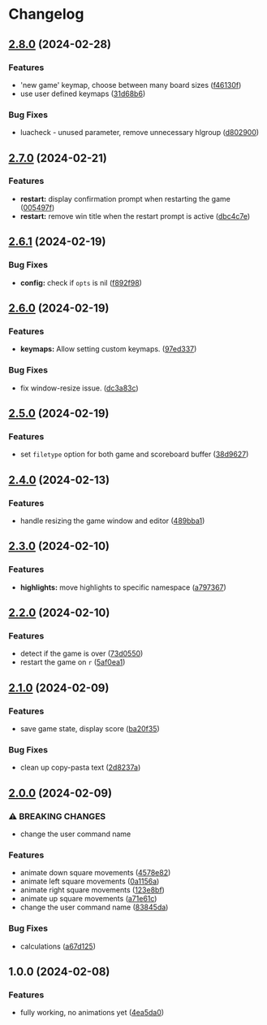 # Changelog

## [2.8.0](https://github.com/NStefan002/2048.nvim/compare/v2.7.0...v2.8.0) (2024-02-28)


### Features

* 'new game' keymap, choose between many board sizes ([f46130f](https://github.com/NStefan002/2048.nvim/commit/f46130f72f2fc1e6acd7105e8f79fdc1c8a0769e))
* use user defined keymaps ([31d68b6](https://github.com/NStefan002/2048.nvim/commit/31d68b69a7673f0285e1e91041b5a88f6136795a))


### Bug Fixes

* luacheck - unused parameter, remove unnecessary hlgroup ([d802900](https://github.com/NStefan002/2048.nvim/commit/d8029005f71402678a799445cfc756995fb8a921))

## [2.7.0](https://github.com/NStefan002/2048.nvim/compare/v2.6.1...v2.7.0) (2024-02-21)


### Features

* **restart:** display confirmation prompt when restarting the game ([005497f](https://github.com/NStefan002/2048.nvim/commit/005497ff51883cd3f9859a6f2c38c589ec1f3013))
* **restart:** remove win title when the restart prompt is active ([dbc4c7e](https://github.com/NStefan002/2048.nvim/commit/dbc4c7e6b365bf46863b93c3017cef0a25f6d7bf))

## [2.6.1](https://github.com/NStefan002/2048.nvim/compare/v2.6.0...v2.6.1) (2024-02-19)


### Bug Fixes

* **config:** check if `opts` is nil ([f892f98](https://github.com/NStefan002/2048.nvim/commit/f892f98b1070c1a07d51cb5665507f3c36f700e1))

## [2.6.0](https://github.com/NStefan002/2048.nvim/compare/v2.5.0...v2.6.0) (2024-02-19)


### Features

* **keymaps:** Allow setting custom keymaps. ([97ed337](https://github.com/NStefan002/2048.nvim/commit/97ed337185383aec8de24d4adb28bac834e5a1b8))


### Bug Fixes

* fix window-resize issue. ([dc3a83c](https://github.com/NStefan002/2048.nvim/commit/dc3a83c17106425cd40429a89ed69d5be43dae25))

## [2.5.0](https://github.com/NStefan002/2048.nvim/compare/v2.4.0...v2.5.0) (2024-02-19)


### Features

* set `filetype` option for both game and scoreboard buffer ([38d9627](https://github.com/NStefan002/2048.nvim/commit/38d9627875397321098235989889ac3b551c9507))

## [2.4.0](https://github.com/NStefan002/2048.nvim/compare/v2.3.0...v2.4.0) (2024-02-13)


### Features

* handle resizing the game window and editor ([489bba1](https://github.com/NStefan002/2048.nvim/commit/489bba16d1d1d69fa85c26039a56f58c5bf87651))

## [2.3.0](https://github.com/NStefan002/2048.nvim/compare/v2.2.0...v2.3.0) (2024-02-10)


### Features

* **highlights:** move highlights to specific namespace ([a797367](https://github.com/NStefan002/2048.nvim/commit/a7973673842b3e36fb98c4321fc9bc5a9fd1b70a))

## [2.2.0](https://github.com/NStefan002/2048.nvim/compare/v2.1.0...v2.2.0) (2024-02-10)


### Features

* detect if the game is over ([73d0550](https://github.com/NStefan002/2048.nvim/commit/73d0550b21919b1993d7901c0417c1ef97bbca3e))
* restart the game on `r` ([5af0ea1](https://github.com/NStefan002/2048.nvim/commit/5af0ea1a25bbdb0622383cf807342cdbe756f99e))

## [2.1.0](https://github.com/NStefan002/2048.nvim/compare/v2.0.0...v2.1.0) (2024-02-09)


### Features

* save game state, display score ([ba20f35](https://github.com/NStefan002/2048.nvim/commit/ba20f35858b83373698f5d86cecfa089727ddc8f))


### Bug Fixes

* clean up copy-pasta text ([2d8237a](https://github.com/NStefan002/2048.nvim/commit/2d8237a4d1ec381c44018f4c549884a37eec360a))

## [2.0.0](https://github.com/NStefan002/2048.nvim/compare/v1.0.0...v2.0.0) (2024-02-09)


### ⚠ BREAKING CHANGES

* change the user command name

### Features

* animate down square movements ([4578e82](https://github.com/NStefan002/2048.nvim/commit/4578e825e08de42539ceab7410721950726bf366))
* animate left square movements ([0a1156a](https://github.com/NStefan002/2048.nvim/commit/0a1156a99e01f1363ac2f009fdfbdf6c6f6181df))
* animate right square movements ([123e8bf](https://github.com/NStefan002/2048.nvim/commit/123e8bf8bee517bf209fd817d90f1e3f091f4417))
* animate up square movements ([a71e61c](https://github.com/NStefan002/2048.nvim/commit/a71e61cdd005d1c5c2fb8e4eda4ef833293e89ec))
* change the user command name ([83845da](https://github.com/NStefan002/2048.nvim/commit/83845da74872eb56089ca5556395894f830199b5))


### Bug Fixes

* calculations ([a67d125](https://github.com/NStefan002/2048.nvim/commit/a67d125878d444ca596e3e1bc93c168ce3f7b959))

## 1.0.0 (2024-02-08)


### Features

* fully working, no animations yet ([4ea5da0](https://github.com/NStefan002/2048.nvim/commit/4ea5da00e699e5dd5142cef48df8294bd5bc41f5))
